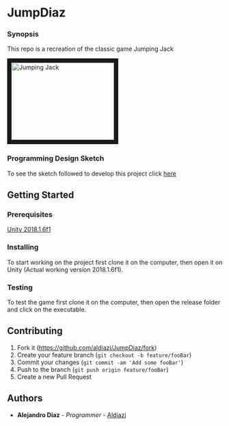 # JumpDiaz
### Synopsis

This repo is a recreation of the classic game Jumping Jack

<a href="https://www.youtube.com/watch?v=Ai-ocyGR_LQ
" target="_blank"><img src="https://img.youtube.com/vi/Ai-ocyGR_LQ/0.jpg" 
alt="Jumping Jack" width="240" height="180" border="10" /></a>

### Programming Design Sketch

To see the sketch followed to develop this project click [here](https://drive.google.com/file/d/1to6dV2wJdg3Jufpx8ag7GEqlnUTS2b9P/view?usp=sharing "Game Sketch")

## Getting Started
### Prerequisites

[Unity 2018.1.6f1](https://unity3d.com/es/get-unity/download/archive?_ga=2.189012843.1139882451.1521049503-995580848.1517584554 "Unity Versions Page")

### Installing
To start working on the project first clone it on the computer, then open it on Unity (Actual working version 2018.1.6f1).

### Testing
To test the game first clone it on the computer, then open the release folder and click on the executable.

## Contributing

1. Fork it (<https://github.com/aldiazj/JumpDiaz/fork>)
2. Create your feature branch (`git checkout -b feature/fooBar`)
3. Commit your changes (`git commit -am 'Add some fooBar'`)
4. Push to the branch (`git push origin feature/fooBar`)
5. Create a new Pull Request

## Authors

* **Alejandro Diaz** - *Programmer* - [Aldiazj](https://github.com/aldiazj)
